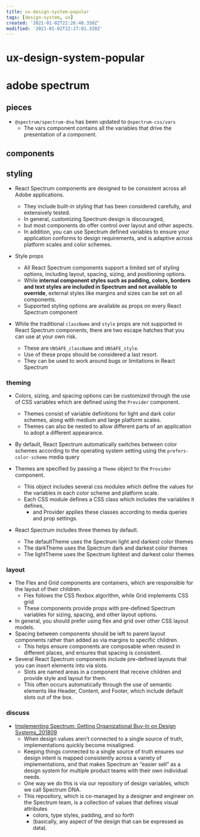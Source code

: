 ```yaml
---
title: ux-design-system-popular
tags: [design-system, ux]
created: '2021-01-02T22:26:48.350Z'
modified: '2021-01-02T22:27:01.320Z'
---
```


# ux-design-system-popular

# adobe spectrum

## pieces

- `@spectrum/spectrum-dna` has been updated to `@spectrum-css/vars`
  - The vars component contains all the variables that drive the presentation of a component.

## components

## styling

- React Spectrum components are designed to be consistent across all Adobe applications. 
  - They include built-in styling that has been considered carefully, and extensively tested. 
  - In general, customizing Spectrum design is discouraged, 
  - but most components do offer control over layout and other aspects. 
  - In addition, you can use Spectrum defined variables to ensure your application conforms to design requirements, and is adaptive across platform scales and color schemes.

- Style props
  - All React Spectrum components support a limited set of styling options, including layout, spacing, sizing, and positioning options. 
  - While **internal component styles such as padding, colors, borders and text styles are included in Spectrum and not available to override**, external styles like margins and sizes can be set on all components.
  - Supported styling options are available as props on every React Spectrum component

- While the traditional `className` and `style` props are not supported in React Spectrum components, there are two escape hatches that you can use at your own risk. 
  - These are `UNSAFE_className` and `UNSAFE_style`. 
  - Use of these props should be considered a last resort.
  - They can be used to work around bugs or limitations in React Spectrum

### theming

- Colors, sizing, and spacing options can be customized through the use of CSS variables which are defined using the `Provider` component. 
  - Themes consist of variable definitions for light and dark color schemes, along with medium and large platform scales. 
  - Themes can also be nested to allow different parts of an application to adopt a different appearance.
- By default, React Spectrum automatically switches between color schemes according to the operating system setting using the `prefers-color-scheme` media query

- Themes are specified by passing a `Theme` object to the `Provider` component. 
  - This object includes several css modules which define the values for the variables in each color scheme and platform scale. 
  - Each CSS module defines a CSS class which includes the variables it defines, 
    - and Provider applies these classes according to media queries and prop settings.
- React Spectrum includes three themes by default.
  - The defaultTheme uses the Spectrum light and darkest color themes
  - The darkTheme uses the Spectrum dark and darkest color themes
  - The lightTheme uses the Spectrum lightest and darkest color themes

### layout

- The Flex and Grid components are containers, which are responsible for the layout of their children. 
  - Flex follows the CSS flexbox algorithm, while Grid implements CSS grid
  - These components provide props with pre-defined Spectrum variables for sizing, spacing, and other layout options. 
- In general, you should prefer using flex and grid over other CSS layout models. 
- Spacing between components should be left to parent layout components rather than added as via margins to specific children. 
  - This helps ensure components are composable when reused in different places, and ensures that spacing is consistent.
- Several React Spectrum components include pre-defined layouts that you can insert elements into via slots. 
  - Slots are named areas in a component that receive children and provide style and layout for them. 
  - This often occurs automatically through the use of semantic elements like Header, Content, and Footer, which include default slots out of the box.

### discuss

- [Implementing Spectrum: Getting Organizational Buy-In on Design Systems_201809](https://xd.adobe.com/ideas/principles/design-systems/implementing-spectrum-how-adobe-is-coming-together-to-build-a-new-design-system/)
  - When design values aren’t connected to a single source of truth, implementations quickly become misaligned.
  - Keeping things connected to a single source of truth ensures our design intent is mapped consistently across a variety of implementations, and that makes Spectrum an “easier sell” as a design system for multiple product teams with their own individual needs.
  - One way we do this is via our repository of design variables, which we call Spectrum DNA. 
  - This repository, which is co-managed by a designer and engineer on the Spectrum team, is a collection of values that defines visual attributes
    - colors, type styles, padding, and so forth 
    - (basically, any aspect of the design that can be expressed as data).
